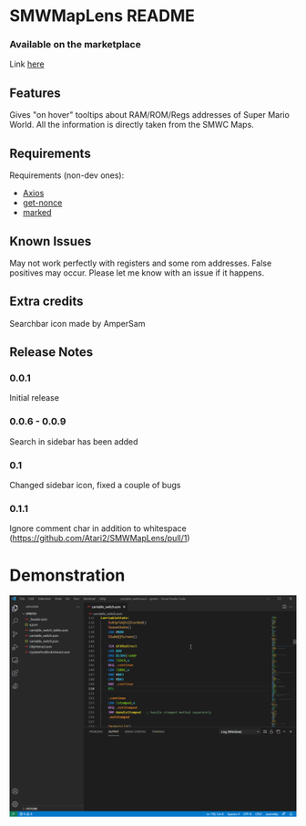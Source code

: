 # SMWMapLens README
### Available on the marketplace
Link [here](https://marketplace.visualstudio.com/items?itemName=AtariSMWC.smwmaplens)
## Features

Gives "on hover" tooltips about RAM/ROM/Regs addresses of Super Mario World.
All the information is directly taken from the SMWC Maps.

## Requirements

Requirements (non-dev ones):
- [Axios](https://www.npmjs.com/package/axios) <br>
- [get-nonce](https://github.com/theKashey/get-nonce) <br>
- [marked](https://marked.js.org) <br>

## Known Issues

May not work perfectly with registers and some rom addresses.
False positives may occur. Please let me know with an issue if it happens.

## Extra credits
Searchbar icon made by AmperSam

## Release Notes

### 0.0.1

Initial release 

### 0.0.6 - 0.0.9

Search in sidebar has been added

### 0.1

Changed sidebar icon, fixed a couple of bugs

### 0.1.1

Ignore comment char in addition to whitespace (https://github.com/Atari2/SMWMapLens/pull/1)

# Demonstration

![Demo](test.gif)